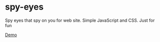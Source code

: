 # spy-eyes
Spy eyes that spy on you for web site. Simple JavaScript and CSS. Just for fun

[Demo](https://ap1726.github.io/spy-eyes/index_spy_eye.html 'Demo')
